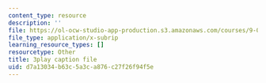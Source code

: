 ```yaml
---
content_type: resource
description: ''
file: https://ol-ocw-studio-app-production.s3.amazonaws.com/courses/9-00sc-introduction-to-psychology-fall-2011/d7a13034b63c5a3ca876c27f26f94f5e_76O3rulk844.vtt
file_type: application/x-subrip
learning_resource_types: []
resourcetype: Other
title: 3play caption file
uid: d7a13034-b63c-5a3c-a876-c27f26f94f5e
---
```

